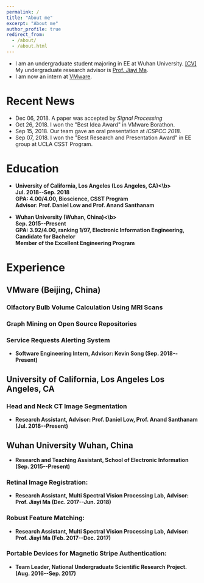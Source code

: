 ```yaml
---
permalink: /
title: "About me"
excerpt: "About me"
author_profile: true
redirect_from: 
  - /about/
  - /about.html
---
```


* I am an undergraduate student majoring in EE at Wuhan University. [[CV]](http://JiahaoPlus.com/files/CV_Jiahao_Wang.pdf)<br>
My undergraduate research advisor is [Prof. Jiayi Ma](https://sites.google.com/site/jiayima2013/).
* I am now an intern at [VMware](https://www.vmware.com/).

# Recent News
* Dec 06, 2018. A paper was accepted by *Signal Processing*
* Oct 26, 2018. I won the "Best Idea Award" in VMware Borathon.
* Sep 15, 2018. Our team gave an oral presentation at *ICSPCC 2018*.
* Sep 07, 2018. I won the "Best Research and Presentation Award" in EE group at UCLA CSST Program.

# Education
* <b>University of California, Los Angeles (Los Angeles, CA)<\b><br>
Jul. 2018--Sep. 2018<br>
GPA: 4.00/4.00, Bioscience, CSST Program<br>
Advisor: Prof. Daniel Low and Prof. Anand Santhanam<br>

* <b>Wuhan University (Wuhan, China)<\b><br>
Sep. 2015--Present<br>
GPA: 3.92/4.00, ranking 1/97, Electronic Information Engineering, Candidate for Bachelor <br>
Member of the Excellent Engineering Program<br>

# Experience
## VMware (Beijing, China)
### Olfactory Bulb Volume Calculation Using MRI Scans
### Graph Mining on Open Source Repositories 
### Service Requests Alerting System
* Software Engineering Intern, Advisor: Kevin Song (Sep. 2018--Present)

## University of California, Los Angeles Los Angeles, CA
### Head and Neck CT Image Segmentation
* Research Assistant, Advisor: Prof. Daniel Low, Prof. Anand Santhanam (Jul. 2018--Present)

## Wuhan University Wuhan, China
* Research and Teaching Assistant, School of Electronic Information (Sep. 2015--Present)

### Retinal Image Registration:
* Research Assistant, Multi Spectral Vision Processing Lab, Advisor: Prof. Jiayi Ma (Dec. 2017--Jun. 2018)

### Robust Feature Matching:
* Research Assistant, Multi Spectral Vision Processing Lab, Advisor: Prof. Jiayi Ma (Feb. 2017--Dec. 2017)

### Portable Devices for Magnetic Stripe Authentication:
* Team Leader, National Undergraduate Scientific Research Project. (Aug. 2016--Sep. 2017)
